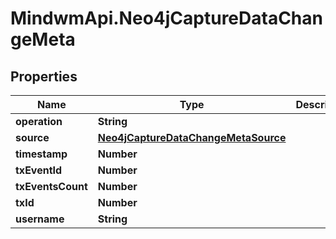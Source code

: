 # MindwmApi.Neo4jCaptureDataChangeMeta

## Properties

Name | Type | Description | Notes
------------ | ------------- | ------------- | -------------
**operation** | **String** |  | 
**source** | [**Neo4jCaptureDataChangeMetaSource**](Neo4jCaptureDataChangeMetaSource.md) |  | 
**timestamp** | **Number** |  | 
**txEventId** | **Number** |  | 
**txEventsCount** | **Number** |  | 
**txId** | **Number** |  | 
**username** | **String** |  | 


